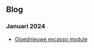 ## Blog

### Januari 2024

- [Gloednieuwe excasso module](https://blog.direct-control.nl/gloednieuwe-excasso-module.html)